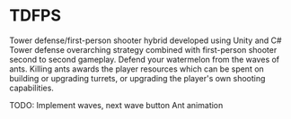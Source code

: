 # TDFPS
Tower defense/first-person shooter hybrid developed using Unity and C#
Tower defense overarching strategy combined with first-person shooter second to second gameplay.
Defend your watermelon from the waves of ants. Killing ants awards the player resources which can be spent
on building or upgrading turrets, or upgrading the player's own shooting capabilities.

TODO: Implement waves, next wave button
Ant animation
